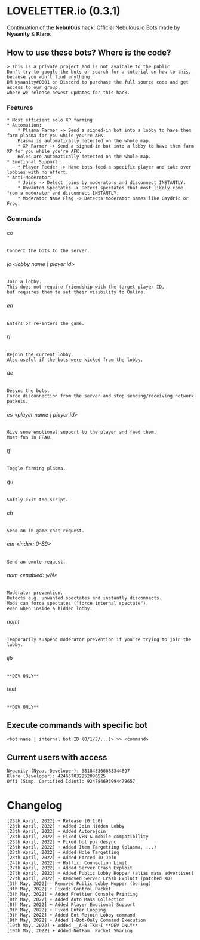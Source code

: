 # LOVELETTER.io (0.3.1)
Continuation of the **Nebul0us** hack: Official Nebulous.io Bots made by **Nyaanity** &amp; **Klaro**.


## How to use these bots? Where is the code?
	> This is a private project and is not avaibale to the public.
	Don't try to google the bots or search for a tutorial on how to this,
	because you won't find anything.
	DM Nyaanity#0001 on Discord to purchase the full source code and get access to our group,
	where we release newest updates for this hack.


### Features
	* Most efficient solo XP farming
	* Automation:
		* Plasma Farmer -> Send a signed-in bot into a lobby to have them farm plasma for you while you're AFK.
		Plasma is automatically detected on the whole map.
		* XP Farmer -> Send a signed-in bot into a lobby to have them farm XP for you while you're AFK.
		Holes are automatically detected on the whole map.
	* Emotional Support:
		* Player Feeder -> Have bots feed a specific player and take over lobbies with no effort.
	* Anti-Moderator:
		* Joins -> Detect joins by moderators and disconnect INSTANTLY.
		* Unwanted Spectates -> Detect spectates that most likely come from a moderator and disconnect INSTANTLY.
		* Moderator Name Flag -> Detects moderator names like Gaydric or Frog.


### Commands


###### co
	Connect the bots to the server.


###### jo <lobby name | player id>
	Join a lobby.
	This does not require friendship with the target player ID,
	but requires them to set their visibility to Online.


###### en
	Enters or re-enters the game.


###### rj
	Rejoin the current lobby.
	Also useful if the bots were kicked from the lobby.


###### de
	Desync the bots.
	Force disconnection from the server and stop sending/receiving network packets.


###### es <player name | player id>
	Give some emotional support to the player and feed them.
	Most fun in FFAU.


###### tf
	Toggle farming plasma.


###### qu
	Softly exit the script.


###### ch <message>
	Send an in-game chat request.


###### em <index: 0-89>
	Send an emote request.


###### nom <max spectators> <max players> <enabled: y/N>
	Moderator prevention.
	Detects e.g. unwanted spectates and instantly disconnects.
	Mods can force spectates ("force internal spectate"),
	even when inside a hidden lobby.


###### nomt <timeout>
	Temporarily suspend moderator prevention if you're trying to join the lobby.


###### ijb <token>
	**DEV ONLY**


###### test
	**DEV ONLY**


## Execute commands with specific bot
	<bot name | internal bot ID (0/1/2/...)> >> <command>


## Current users with access
	Nyaanity (Nyaa, Developer): 381843366683344897
	Klaro (Developer): 424657032252096525
	Offi (Simp, Certified Idiot): 924784693994479657


# Changelog
	[23th April, 2022] + Release (0.1.0)
	[23th April, 2022] + Added Join Hidden Lobby
	[23th April, 2022] + Added Autorejoin
	[23th April, 2022] + Fixed VPN & mobile compatibility
	[23th April, 2022] + Fixed bot pos desync
	[23th April, 2022] + Added Item Targetting (plasma, ...)
	[23th April, 2022] + Added Hole Targetting
	[23th April, 2022] + Added Forced ID Join
	[24th April, 2022] + Hotfix: Connection Limit
	[27th April, 2022] + Added Server Crash Exploit
	[27th April, 2022] + Added Public Lobby Hopper (alias mass advertiser)
	[27th April, 2022] - Removed Server Crash Exploit (patched XD)
	[3th May, 2022] - Removed Public Lobby Hopper (boring)
	[3th May, 2022] + Fixed: Control Packet
	[3th May, 2022] + Added Prettier Console Printing
	[8th May, 2022] + Added Auto Mass Collection
	[8th May, 2022] + Added Player Emotional Support
	[9th May, 2022] + Fixed Enter Looping
	[9th May, 2022] + Added Bot Rejoin Lobby command
	[9th May, 2022] + Added 1-Bot-Only Command Execution
	[10th May, 2022] + Added __A-B-TKN-I **DEV ONLY**
	[10th May, 2022] + Added NetFam: Packet Sharing
